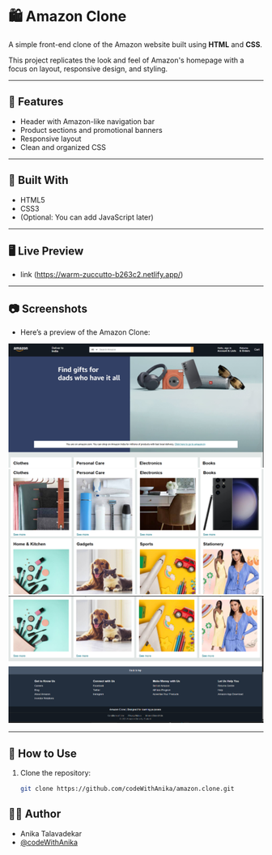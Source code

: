 # 🛍️ Amazon Clone

A simple front-end clone of the Amazon website built using **HTML** and **CSS**.

This project replicates the look and feel of Amazon's homepage with a focus on layout, responsive design, and styling.

---

## 🌟 Features

- Header with Amazon-like navigation bar
- Product sections and promotional banners
- Responsive layout
- Clean and organized CSS

---

## 🧰 Built With

- HTML5
- CSS3
- (Optional: You can add JavaScript later)

---

## 🖥️ Live Preview
- link (https://warm-zuccutto-b263c2.netlify.app/)

---

## 📷 Screenshots

- Here’s a preview of the Amazon Clone:

![Amazon Clone Screenshot](OUTPUT/1.png)
![Amazon Clone Screenshot](OUTPUT/2.png)
![Amazon Clone Screenshot](OUTPUT/3.png)

---

## 📁 How to Use

1. Clone the repository:

   ```bash
   git clone https://github.com/codeWithAnika/amazon.clone.git

## 🧑‍💻 Author
- Anika Talavadekar
- [@codeWithAnika](https://github.com/codeWithAnika/)
